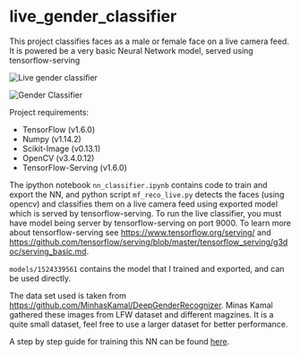 # live_gender_classifier
This project classifies faces as a male or female face on a live camera feed. It is powered be a very basic Neural Network model, served using tensorflow-serving

![Live gender classifier](http://www.cylopsis.com/img/live_gender_classifier.png)

![Gender Classifier](http://www.cylopsis.com/img/gender_classifier.png)

Project requirements:
* TensorFlow (v1.6.0)
* Numpy (v1.14.2)
* Scikit-Image (v0.13.1)
* OpenCV (v3.4.0.12)
* TensorFlow-Serving (v1.6.0)

The ipython notebook `nn_classifier.ipynb` contains code to train and export the NN, and python script `mf_reco_live.py` detects the faces (using opencv) and classifies them on a live camera feed using exported model which is served by tensorflow-serving.
To run the live classifier, you must have model being server by tensorflow-serving on port 9000. To learn more about tensorflow-serving see <https://www.tensorflow.org/serving/> and <https://github.com/tensorflow/serving/blob/master/tensorflow_serving/g3doc/serving_basic.md>.

`models/1524339561` contains the model that I trained and exported, and can be used directly.

The data set used is taken from <https://github.com/MinhasKamal/DeepGenderRecognizer>. Minas Kamal gathered these images from LFW dataset and different magzines. It is a quite small dataset, feel free to use a larger dataset for better performance.

A step by step guide for training this NN can be found [here](http://www.cylopsis.com/post/neural-network/gender-classification/).

